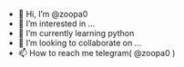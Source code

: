 - 👋 Hi, I’m @zoopa0
- 👀 I’m interested in ...
- 🌱 I’m currently learning python
- 💞️ I’m looking to collaborate on ...
- 📫 How to reach me telegram( @zoopa0 )

<!---
zoopa0/zoopa0 is a ✨ special ✨ repository because its `README.md` (this file) appears on your GitHub profile.
You can click the Preview link to take a look at your changes.
--->

